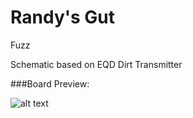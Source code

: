 # Randy's Gut

Fuzz

Schematic based on EQD Dirt Transmitter


###Board Preview: 


![alt text](https://github.com/VasileiosVasilopoulos/GuitarPedalPcbs/Randys_Gut/blob/main/Randys_Gut.png?raw=true)